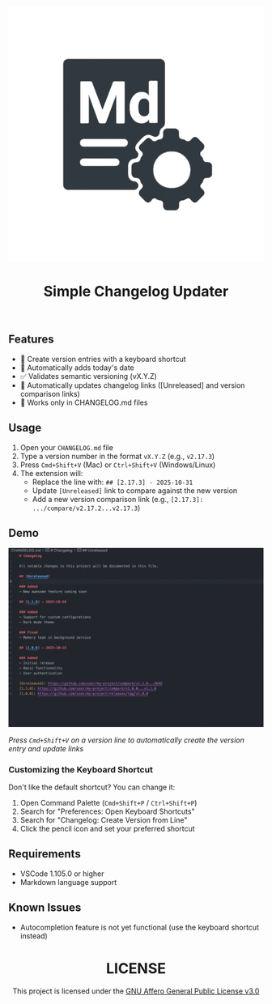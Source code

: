 <div align="center">

![Extension icon](https://raw.githubusercontent.com/YouG-o/Simple-Changelog-Updater/main/assets/icons/icon.png)

###

# Simple Changelog Updater

<br>

</div>

## Features

- 🚀 Create version entries with a keyboard shortcut
- 📅 Automatically adds today's date
- ✅ Validates semantic versioning (vX.Y.Z)
- 🔗 Automatically updates changelog links ([Unreleased] and version comparison links)
- 📝 Works only in CHANGELOG.md files

## Usage

1. Open your `CHANGELOG.md` file
2. Type a version number in the format `vX.Y.Z` (e.g., `v2.17.3`)
3. Press `Cmd+Shift+V` (Mac) or `Ctrl+Shift+V` (Windows/Linux)
4. The extension will:
   - Replace the line with: `## [2.17.3] - 2025-10-31`
   - Update `[Unreleased]` link to compare against the new version
   - Add a new version comparison link (e.g., `[2.17.3]: .../compare/v2.17.2...v2.17.3`)

## Demo

![Demo](https://raw.githubusercontent.com/YouG-o/Simple-Changelog-Updater/main/assets/demo.gif)

*Press `Cmd+Shift+V` on a version line to automatically create the version entry and update links*

### Customizing the Keyboard Shortcut

Don't like the default shortcut? You can change it:

1. Open Command Palette (`Cmd+Shift+P` / `Ctrl+Shift+P`)
2. Search for "Preferences: Open Keyboard Shortcuts"
3. Search for "Changelog: Create Version from Line"
4. Click the pencil icon and set your preferred shortcut

## Requirements

- VSCode 1.105.0 or higher
- Markdown language support

## Known Issues

- Autocompletion feature is not yet functional (use the keyboard shortcut instead)

<div align="center">

# LICENSE

This project is licensed under the [GNU Affero General Public License v3.0](LICENSE)

</div>